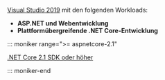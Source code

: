 [Visual Studio 2019](https://visualstudio.microsoft.com/downloads/?utm_medium=microsoft&utm_source=docs.microsoft.com&utm_campaign=inline+link&utm_content=download+vs2019) mit den folgenden Workloads:

* **ASP.NET und Webentwicklung**
* **Plattformübergreifende .NET Core-Entwicklung**

::: moniker range=">= aspnetcore-2.1"

[.NET Core 2.1 SDK oder höher](https://dotnet.microsoft.com/download)

::: moniker-end
